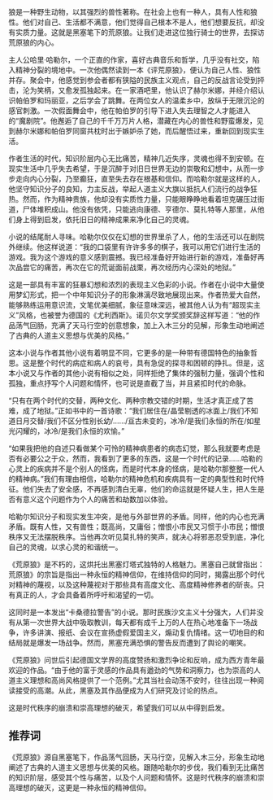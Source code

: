 狼是一种野生动物，以其强烈的兽性著称。在社会上也有一种人，具有人性和狼性。他们对自己、生活都不满意，他们觉得自己根本不是人，他们想要反抗，却没有实质力量。这就是黑塞笔下的荒原狼。让我们走进这位独行骑士的世界，去探访荒原狼的内心。

主人公哈里·哈勒尔，一个正直的作家，喜好古典音乐和哲学，几乎没有社交，陷入精神分裂的境地中。一次他偶然读到一本《评荒原狼》，便认为自己人性、狼性并存。聚会中，他感觉到参会者都有狭隘的民族主义观点，自己的反战言论受到抨击，沦为笑柄，又愈发孤独起来。在一家酒吧里，他认识了赫尔米娜，并经介绍认识帕伯罗和玛丽亚，之后学会了跳舞。在两位女人的温柔乡中，放纵于无限沉沦的感官刺激。一次假面舞会中，他在帕伯罗的引导下进入失去理智之人才能进入的“魔剧院”。他邂逅了自己的千千万万片人格，潜藏在内心的兽性和野蛮爆发，见到赫尔米娜和帕伯罗同窗共枕时出于嫉妒杀了她，而后醒悟过来，重新回到现实生活。

作者生活的时代，知识阶层内心无比痛苦，精神几近失序，灵魂也得不到安顿。在现实生活中几乎失去希望，于是沉醉于对旧日世界无边的崇敬和幻想中，从而一步步走向内心分裂，乃至癫狂，直至失去存在根基和信仰。而哈勒尔就是这样的人，他坚守知识分子的良知，力主反战，举起人道主义大旗以抵抗人们流行的战争狂热。然而，作为精神贵族，他却没有实质性力量，只能眼睁睁地看着坦克碾压过街道，尸体堆积成山。他没有依凭，只能逃向康德、亨德尔、莫扎特等人那里，从他们身上得到启发，依托旧日的精神成果来净化自己的灵魂。

小说的结尾耐人寻味。哈勒尔仅仅在幻想的世界里杀了人，他的生活还可以在剧院外继续。他这样说道：“我的口袋里有许许多多的棋子，我可以用它们进行生活的游戏。我为这个游戏的意义感到震撼。我已经准备好开始进行新的游戏，准备好再次品尝它的痛苦，再次在它的荒诞面前战栗，再次经历内心深处的地狱。”

这是一部具有丰富的狂暴幻想和浓烈的表现主义色彩的小说。作者在小说中大量使用梦幻形式，把一个中年知识分子的形象淋漓尽致地展现出来。作者热爱大自然，能够熟练运用意识流，文笔优美细腻，象征意味深远，被其他人认为有“超现实主义”风格，也被誉为德国的《尤利西斯》。诺贝尔文学奖颁奖辞这样写道：“他的作品荡气回肠，充满了天马行空的创意想象，加上入木三分的见解，形象生动地阐述了古典的人道主义思想与优美的风格。”

这本小说与作者其他小说有着明显不同，它更多的是一种带有德国特色的抽象哲思。这是整个时代的病症和病人的哀号，具有急促的探寻和困顿的挣扎。但是，这本小说又与作者的其他小说有相似之处，同样拒绝了集体的强制力量，强调个性和孤独，重点抒写个人问题和情怀，也可说是直截了当，并且紧扣时代的命脉。

“只有在两个时代的交替，两种文化、两种宗教交错的时期，生活才真正成了苦难，成了地狱。”正如书中的一首诗歌：“我们居住在/晶莹剔透的冰面上/我们不知道日月交替/我们不区分性别长幼/……/亘古未变的，冰冷/是我们永恒的所在/如星光闪耀的，冰冷/是我们永恒的欢愉。”

“如果我把他的自述只看做某个可怜的精神病患者的病态幻觉，那么我就要考虑是否有必要公之于众，然而，我看到了更多的东西，这是一个时代的记录……哈勒的心灵上的疾病并不是个别人的怪病，而是时代本身的怪病，是哈勒尔那整整一代人的精神病。”我们有理由相信，哈勒尔的精神危机和疾病具有一定的典型性和时代特征。他们失去了安全感，不再感到清白无辜，他们的命运就是怀疑人生，把人生是否有意义这个问题作为个人的痛苦和劫数加以体验。

哈勒尔知识分子和现实发生冲突，是他与外部世界的矛盾。同样，他的内心也充满矛盾。既有人性，又有兽性；既高尚，又庸俗；憎恨小市民又习惯于小市民；憎恨秩序又无法摆脱秩序。当他再次听见莫扎特的笑声，就决心将邪恶忍受到底，净化自己的灵魂，以求心灵的和谐统一。

《荒原狼》是不朽的，这烘托出黑塞灯塔式独特的人格魅力。黑塞自己就曾指出：荒原狼》的宗旨是指出一种永恒的精神信仰，在维持信仰的同时，揭露出那个时代对精神的蔑视，以及这种蔑视对于那些具有高度文化、高度精神修养者的斫丧。只有真正的人，才会具备着所呼吁和渴望的一切。

这同时是一本发出“卡桑德拉警告”的小说。那时民族沙文主义十分强大，人们并没有从第一次世界大战中吸取教训，每天都有成千上万的人在热心地准备下一场战争，许多讲演、报纸、会议在宣扬虚假爱国主义，煽动复仇情绪。这一切地目的和结局就是爆发一场战争。然而，黑塞充满恐惧的警告反而遭到了舆论的嘲笑。

《荒原狼》问世后引起德国文学界的高度赞扬和激烈争论和反响，成为西方青年最欢迎的作品。“由于他的富于灵感的作品具有遒劲的气势和洞察力，也为崇高的人道主义理想和高尚风格提供了一个范例。”尤其当社会动荡不安时，往往出现一种阅读接受的高潮。从此，黑塞及其作品便成为人们研究及讨论的热点。

这是时代秩序的崩溃和崇高理想的破灭，希望我们可以从中得到启发。

## 推荐词

《荒原狼》源自黑塞笔下，作品荡气回肠，天马行空，见解入木三分，形象生动地阐述了古典的人道主义思想与优美的风格。跟随哈勒尔的步伐，我们看到无比痛苦的知识阶层，感受其个性与痛苦，以及个人问题和情怀。这是时代秩序的崩溃和崇高理想的破灭，这更是一种永恒的精神信仰。
